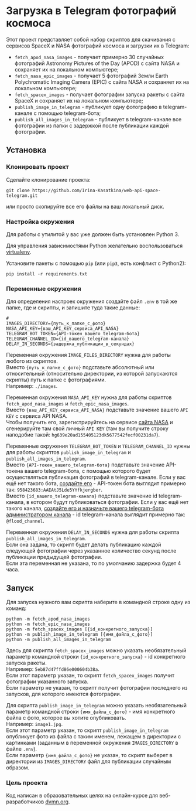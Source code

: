 # Загрузка в Telegram фотографий космоса

Этот проект представляет собой набор скриптов для скачивания с сервисов SpaceX и NASA фотографий космоса и загрузки их в Telegram:
- `fetch_apod_nasa_images` - получает примерно 30 случайных фотографий Astronomy Pictures of the Day (APOD) с сайта NASA и сохраняет их на локальном компьютере;
- `fetch_nasa_epic_images` - получает 5 фотографий Земли Earth Polychromatic Imaging Camera (EPIC) с сайта NASA и сохраняет их на локальном компьютере;
- `fetch_spacex_images` - получает фотографии запуска ракеты с сайта SpaceX и сохраняет их на локальном компьютере;
- `publish_image_in_telegram` - публикует одну фотографию в telegram-канале с помощью telegram-бота;
- `publish_all_images_in_telegram` - публикует в telegram-канале все фотографии из папки с задержкой после публикации каждой фотографии.

## Установка

### Клонировать проект
Сделайте клонирование проекта:
```
git clone https://github.com/Irina-Kasatkina/web-api-space-telegram.git
```
или просто скопируйте все его файлы на ваш локальный диск.

### Настройка окружения

Для работы с утилитой у вас уже должен быть установлен Python 3.

Для управления зависимостями Python желательно воспользоваться [virtualenv](https://pypi.org/project/virtualenv/).

Установите пакеты с помощью `pip` (или `pip3`, есть конфликт с Python2):
```
pip install -r requirements.txt
```

### Переменные окружения

Для определения настроек окружения создайте файл `.env` в той же папке, где и скрипты, и запишите туда такие данные: 
```
#
IMAGES_DIRECTORY={путь_к_папке_с_фото}
NASA_API_KEY={ваш_API_KEY_сервиса_API_NASA}
TELEGRAM_BOT_TOKEN={API-токен_вашего_telegram-бота}
TELEGRAM_CHANNEL_ID={id_вашего_telegram-канала}
DELAY_IN_SECONDS={задержка_публикации_в_секундах}
```
Переменная окружения `IMAGE_FILES_DIRECTORY` нужна для работы любого из скриптов.<br>
Вместо `{путь_к_папке_с_фото}` подставьте абсолютный или относительный (относительно директории, из которой запускаются скрипты) путь к папке с фотографиями.<br>
Например: `./images`.

Переменная окружения `NASA_API_KEY` нужна для работы скриптов `fetch_apod_nasa_images` и `fetch_epic_nasa_images`.<br>
Вместо `{ваш_API_KEY_сервиса_API_NASA}` подставьте значение вашего `API KEY` с сервиса API NASA.<br>
Чтобы получить его, зарегистрируйтесь на сервисе [сайта NASA](https://api.nasa.gov/) и сгенерируйте там свой личный `API KEY` (там вы получите строку наподобие такой: `hg639e20ad155405123dk5677542fecf00231da7`).

Переменные окружения `TELEGRAM_BOT_TOKEN` и `TELEGRAM_CHANNEL_ID` нужны для работы скриптов `publish_image_in_telegram` и `publish_all_images_in_telegram`.<br>
Вместо `{API-токен_вашего_telegram-бота}` подставьте значение API-токена вашего telegram-бота, с помощью которого будет осуществляться публикация фотографий в telegram-канале. Если у вас ещё нет такого бота, [создайте его](https://way23.ru/регистрация-бота-в-telegram.html) - API-токен бота выглядит примерно так: `958423683:AAEAtJ5Lde5YYfkjergber`.<br>
Вместо `{id_вашего_telegram-канала}` подставьте значение id telegram-канала, в котором будут публиковаться фотографии. Если у вас ещё нет такого канала, [создайте его и назначьте вашего telegram-бота администратором канала](https://smmplanner.com/blog/otlozhennyj-posting-v-telegram/) - id telegram-канала выглядит примерно так: `@flood_channel`.

Переменная окружения `DELAY_IN_SECONDS` нужна для работы скрипта `publish_all_images_in_telegram`.<br>
Если она задана, то скрипт будет делать публикацию каждой следующей фотографии через указанное количество секунд после публикации предыдущей фотографии.<br>
Если эта переменная не указана, то по умолчанию задержка будет 4 часа.

## Запуск

Для запуска нужного вам скрипта наберите в командной строке одну из команд:
```
python -m fetch_apod_nasa_images
python -m fetch_epic_nasa_images
python -m fetch_spacex_images [{id_конкретного_запуска}]
python -m publish_image_in_telegram [{имя_файла_с_фото}]
python -m publish_all_images_in_telegram
```
Здесь для скрипта `fetch_spacex_images` можно указать необязательный параметр командной строки `{id_конкретного_запуска}` - id конкретного запуска ракеты.<br>
Например: `5eb87d47ffd86e000604b38a`.<br>
Если этот параметр указан, то скрипт `fetch_spacex_images` получит фотографии указанного запуска.<br>
Если параметр не указан, то скрипт получит фотографии последнего из запусков, для которого имеются фотографии.

Для скрипта `publish_image_in_telegram` можно указать необязательный параметр командной строки `{имя_файла_с_фото}` - имя конкретного файла с фото, которое вы хотите опубликовать.<br>
Например: `image1.jpg`.<br>
Если этот параметр указан, то скрипт `publish_image_in_telegram` опубликует фото из файла с таким именем, лежащем в директории с картинками (заданным в переменной окружения `IMAGES_DIRECTORY` в файле `.env`).<br>
Если параметр `{имя_файла_с_фото}` не указан, то скрипт выберет в директории из `IMAGES_DIRECTORY` файл для публикации случайным образом.

### Цель проекта

Код написан в образовательных целях на онлайн-курсе для веб-разработчиков [dvmn.org](https://dvmn.org/).